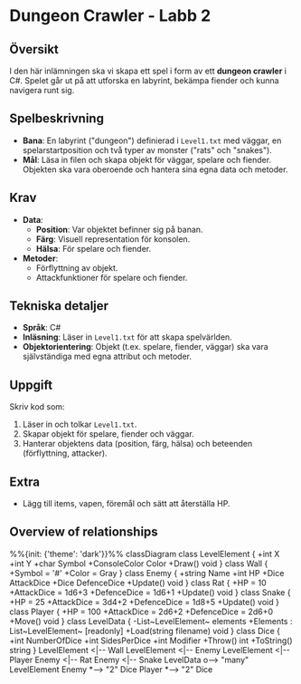 # Dungeon Crawler - Labb 2

## Översikt
I den här inlämningen ska vi skapa ett spel i form av ett **dungeon crawler** i C#. Spelet går ut på att utforska en labyrint, bekämpa fiender och kunna navigera runt sig.

## Spelbeskrivning
- **Bana**: En labyrint ("dungeon") definierad i `Level1.txt` med väggar, en spelarstartposition och två typer av monster ("rats" och "snakes").
- **Mål**: Läsa in filen och skapa objekt för väggar, spelare och fiender. Objekten ska vara oberoende och hantera sina egna data och metoder.

## Krav
- **Data**:
  - **Position**: Var objektet befinner sig på banan.
  - **Färg**: Visuell representation för konsolen.
  - **Hälsa**: För spelare och fiender.
- **Metoder**:
  - Förflyttning av objekt.
  - Attackfunktioner för spelare och fiender.

## Tekniska detaljer
- **Språk**: C#
- **Inläsning**: Läser in `Level1.txt` för att skapa spelvärlden.
- **Objektorientering**: Objekt (t.ex. spelare, fiender, väggar) ska vara självständiga med egna attribut och metoder.

## Uppgift
Skriv kod som:
1. Läser in och tolkar `Level1.txt`.
2. Skapar objekt för spelare, fiender och väggar.
3. Hanterar objektens data (position, färg, hälsa) och beteenden (förflyttning, attacker).

## Extra
- Lägg till items, vapen, föremål och sätt att återställa HP.

## Overview of relationships

%%{init: {'theme': 'dark'}}%%
classDiagram
    class LevelElement {
        +int X
        +int Y
        +char Symbol
        +ConsoleColor Color
        +Draw() void
    }
    class Wall {
        +Symbol = '#'
        +Color = Gray
    }
    class Enemy {
        +string Name
        +int HP
        +Dice AttackDice
        +Dice DefenceDice
        +Update() void
    }
    class Rat {
        +HP = 10
        +AttackDice = 1d6+3
        +DefenceDice = 1d6+1
        +Update() void
    }
    class Snake {
        +HP = 25
        +AttackDice = 3d4+2
        +DefenceDice = 1d8+5
        +Update() void
    }
    class Player {
        +HP = 100
        +AttackDice = 2d6+2
        +DefenceDice = 2d6+0
        +Move() void
    }
    class LevelData {
        -List~LevelElement~ elements
        +Elements : List~LevelElement~ [readonly]
        +Load(string filename) void
    }
    class Dice {
        +int NumberOfDice
        +int SidesPerDice
        +int Modifier
        +Throw() int
        +ToString() string
    }
    LevelElement <|-- Wall
    LevelElement <|-- Enemy
    LevelElement <|-- Player
    Enemy <|-- Rat
    Enemy <|-- Snake
    LevelData o--> "many" LevelElement
    Enemy *--> "2" Dice
    Player *--> "2" Dice
